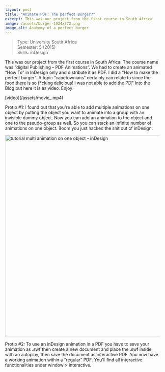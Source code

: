 ```yaml
---
layout: post
title: "Animate PDF: The perfect Burger?"
excerpt: This was our project from the first course in South Africa
image: /assets/burger-1024x772.png
image_alt: Anatomy of a perfect burger
---
```


<blockquote>Type: University South Africa<br />
Semester: 5 (2015)<br />
Skills: inDesign</p></blockquote>
<p>This was our project from the first course in South Africa. The course name was “digital Publishing – PDF Animations”. We had to create an animated “How To” in InDesign only and distribute it as PDF. I did a “How to make the perfect burger”. A topic “capetownians” certainly can relate to since the food there is so f*cking delicious! I was not able to add the PDF into the Blog but here it is as video. Enjoy:</p>
<p>[video](/assets/movie_.mp4)</p>
<p>Protip #1: I found out that you're able to add multiple animations on one object by putting the object you want to animate into a group with an invisible dummy object. Now you can add an animation to the object and one to the pseudo-group as well. So you can stack an infinite number of animations on one object. Boom you just hacked the shit out of inDesign:</p>
<p><img class="alignnone size-full wp-image-2136" src="{{ site.baseurl }}/assets/tutorial-multianimationononeobject.gif" alt="tutorial multi animation on one object – inDesign" width="900" height="656" /></p>
<p>Protip #2: To use an inDesign animation in a PDF you have to save your animation as .swf then create a new document and place the .swf inside with an autoplay, then save the document as interactive PDF. You now have a working animation within a “regular” PDF. You'll find all interactive functionalities under window &gt; interactive.</p>
